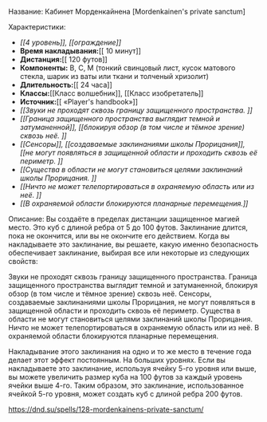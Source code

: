 Название: Кабинет Морденкайнена \[Mordenkainen's private sanctum] 

Характеристики:
- *[[4 уровень]], [[ограждение]]*
- **Время накладывания:**[[ 10 минут]]
- **Дистанция:**[[ 120 футов]]
- **Компоненты:** В, С, М (тонкий свинцовый лист, кусок матового стекла, шарик из ваты или ткани и толченый хризолит)
- **Длительность:**[[ 24 часа]]
- **Классы:**[[Класс  волшебник]], [[Класс изобретатель]]
- **Источник:**[[ «Player's handbook»]]
- *[[Звуки не проходят сквозь границу защищенного пространства. ]]*
- *[[Граница защищенного пространства выглядит темной и затуманенной]], [[блокируя обзор (в том числе и тёмное зрение) сквозь неё. ]]*
- *[[Сенсоры]], [[создаваемые заклинаниями школы Прорицания]], [[не могут появляться в защищенной области и проходить сквозь её периметр. ]]*
- *[[Существа в области не могут становиться целями заклинаний школы Прорицания. ]]*
- *[[Ничто не может телепортироваться в охраняемую область или из неё. ]]*
- *[[В охраняемой области блокируются планарные перемещения.]]*

Описание:
Вы создаёте в пределах дистанции защищенное магией место. Это куб с длиной ребра от 5 до 100 футов. Заклинание длится, пока не окончится, или вы не окончите его действием.
Когда вы накладываете это заклинание, вы решаете, какую именно безопасность обеспечивает заклинание, выбирая все или некоторые из следующих свойств:

Звуки не проходят сквозь границу защищенного пространства. 
Граница защищенного пространства выглядит темной и затуманенной, блокируя обзор (в том числе и тёмное зрение) сквозь неё. 
Сенсоры, создаваемые заклинаниями школы Прорицания, не могут появляться в защищенной области и проходить сквозь её периметр. 
Существа в области не могут становиться целями заклинаний школы Прорицания. 
Ничто не может телепортироваться в охраняемую область или из неё. 
В охраняемой области блокируются планарные перемещения.

Накладывание этого заклинания на одно и то же место в течение года делает этот эффект постоянным.
На больших уровнях. Если вы накладываете это заклинание, используя ячейку 5-го уровня или выше, вы можете увеличить размер куба на 100 футов за каждый уровень ячейки выше 4-го. Таким образом, это заклинание, использованное ячейкой 5-го уровня, может создать куб с длиной ребра 200 футов.

https://dnd.su/spells/128-mordenkainens-private-sanctum/